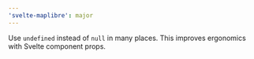 ```yaml
---
'svelte-maplibre': major
---
```


Use `undefined` instead of `null` in many places. This improves ergonomics with Svelte component props.
